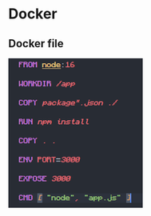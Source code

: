 # **Docker**

## Docker file

![docker file](https://github.com/Blikyy/docker/blob/main/images/docker-docker_file.png)
